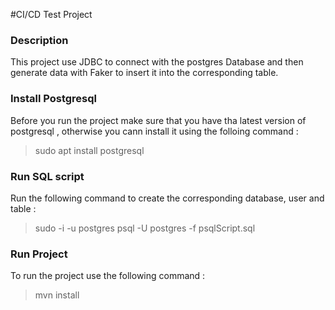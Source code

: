 #CI/CD Test Project

### Description
This project use JDBC to connect with the postgres Database and then generate data with Faker to insert it into the corresponding table.
### Install Postgresql
Before you run the project make sure that you have tha latest version of postgresql , otherwise you cann install it using the folloing command :
>sudo apt install postgresql

### Run SQL script
Run the following command to create the corresponding database, user and table :
>sudo -i -u postgres
>psql -U postgres -f psqlScript.sql

### Run Project
To run the project use the following command :
>mvn install
